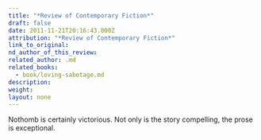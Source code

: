 ```yaml
---
title: "*Review of Contemporary Fiction*"
draft: false
date: 2011-11-21T20:16:43.000Z
attribution: "*Review of Contemporary Fiction*"
link_to_original:
nd_author_of_this_review:
related_author: .md
related_books:
  - book/loving-sabotage.md
description:
weight:
layout: none
---
```

Nothomb is certainly victorious. Not only is the story compelling, the prose is exceptional.

